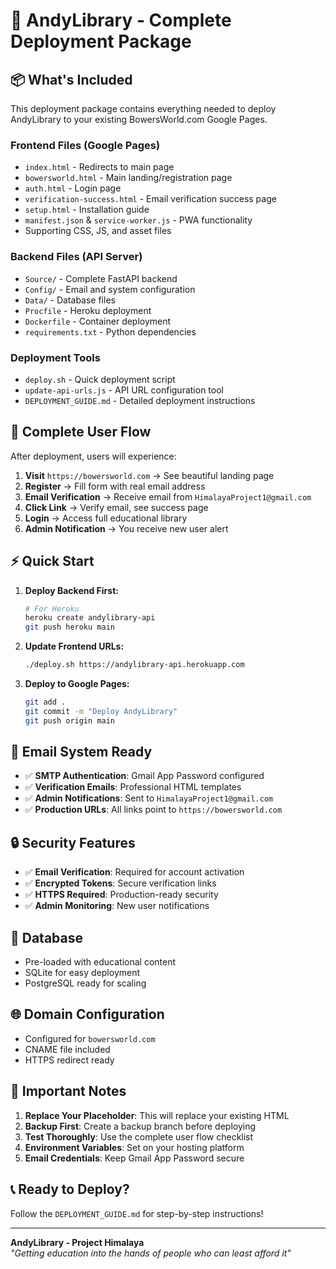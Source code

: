 # 🚀 AndyLibrary - Complete Deployment Package

## 📦 What's Included

This deployment package contains everything needed to deploy AndyLibrary to your existing BowersWorld.com Google Pages.

### Frontend Files (Google Pages)
- `index.html` - Redirects to main page
- `bowersworld.html` - Main landing/registration page  
- `auth.html` - Login page
- `verification-success.html` - Email verification success page
- `setup.html` - Installation guide
- `manifest.json` & `service-worker.js` - PWA functionality
- Supporting CSS, JS, and asset files

### Backend Files (API Server)
- `Source/` - Complete FastAPI backend
- `Config/` - Email and system configuration  
- `Data/` - Database files
- `Procfile` - Heroku deployment
- `Dockerfile` - Container deployment
- `requirements.txt` - Python dependencies

### Deployment Tools
- `deploy.sh` - Quick deployment script
- `update-api-urls.js` - API URL configuration tool
- `DEPLOYMENT_GUIDE.md` - Detailed deployment instructions

## 🎯 Complete User Flow

After deployment, users will experience:

1. **Visit** `https://bowersworld.com` → See beautiful landing page
2. **Register** → Fill form with real email address
3. **Email Verification** → Receive email from `HimalayaProject1@gmail.com`
4. **Click Link** → Verify email, see success page
5. **Login** → Access full educational library
6. **Admin Notification** → You receive new user alert

## ⚡ Quick Start

1. **Deploy Backend First:**
   ```bash
   # For Heroku
   heroku create andylibrary-api
   git push heroku main
   ```

2. **Update Frontend URLs:**
   ```bash
   ./deploy.sh https://andylibrary-api.herokuapp.com
   ```

3. **Deploy to Google Pages:**
   ```bash
   git add .
   git commit -m "Deploy AndyLibrary"
   git push origin main
   ```

## 📧 Email System Ready

- ✅ **SMTP Authentication**: Gmail App Password configured
- ✅ **Verification Emails**: Professional HTML templates
- ✅ **Admin Notifications**: Sent to `HimalayaProject1@gmail.com`
- ✅ **Production URLs**: All links point to `https://bowersworld.com`

## 🔒 Security Features

- ✅ **Email Verification**: Required for account activation
- ✅ **Encrypted Tokens**: Secure verification links
- ✅ **HTTPS Required**: Production-ready security
- ✅ **Admin Monitoring**: New user notifications

## 💾 Database

- Pre-loaded with educational content
- SQLite for easy deployment
- PostgreSQL ready for scaling

## 🌐 Domain Configuration

- Configured for `bowersworld.com`
- CNAME file included
- HTTPS redirect ready

## 🚨 Important Notes

1. **Replace Your Placeholder**: This will replace your existing HTML
2. **Backup First**: Create a backup branch before deploying
3. **Test Thoroughly**: Use the complete user flow checklist
4. **Environment Variables**: Set on your hosting platform
5. **Email Credentials**: Keep Gmail App Password secure

## 📞 Ready to Deploy?

Follow the `DEPLOYMENT_GUIDE.md` for step-by-step instructions!

---

**AndyLibrary - Project Himalaya**  
*"Getting education into the hands of people who can least afford it"*
